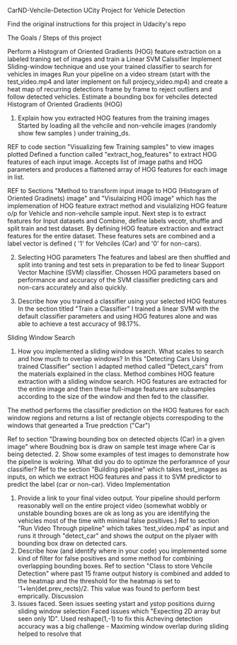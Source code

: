CarND-Vehcile-Detection
UCity Project for Vehicle Detection

Find the original instructions for this project in Udacity's repo

The Goals / Steps of this project

Perform a Histogram of Oriented Gradients (HOG) feature extraction on a labeled traning set of images and train a Linear SVM Calssifier
Implement Sliding-window technique and use your trained classifier to search for vehicles in images
Run your pipeline on a video stream (start with the test_video.mp4 and later implement on full projecy_video.mp4) and create a heat map of recurring detections frame by frame to reject outliers and follow detected vehicles.
Estimate a bounding box for vehciles detected
Histogram of Oriented Gradients (HOG)
1. Explain how you extracted HOG features from the training images
Started by loading all the vehcile and non-vehcile images (randomly show few samples ) under training_ds.

REF to code section "Visualizing few Training samples" to view images plotted
Defined a function called "extract_hog_features" to extract HOG features of each input image. Accepts list of image paths and HOG parameters and produces a flattened array of HOG features for each image in list.

REF to Sections "Method to transform input image to HOG (Histogram of Oriented Gradinets) image" and "Visulaizing HOG image" which has the implemenation of HOG feature extract method and visulalizing HOG feature o/p for Vehicle and non-vehcile sample input.
Next step is to extract features for Input datasets and Combine, define labels vecotr, shuffle and split train and test dataset. By defining HOG feature extraction and extract features for the entire dataset. These features sets are combined and a label vector is defined ( '1' for Vehciles (Car) and '0' for non-cars).

2. Selecting HOG parameters
The features and labesl are then shuffled and split into traning and test sets in preparation to be fed to linear Support Vector Machine (SVM) classifier. Chossen HOG parameters based on performance and accuracy of the SVM classifier predicting cars and non-cars accurately and also quickly.

3. Describe how you trained a classifier using your selected HOG features
In the section titled "Train a Classifier" I trained a linear SVM with the default classifier parameters and using HOG features alone and was able to achieve a test accuracy of 98.17%.

Sliding Window Search
1. How you implemented a sliding window search. What scales to search and how much to overlap windows?
In this "Detecting Cars Using trained Classifier" section I adapted method called "Detect_cars" from the materials explained in the class. Method combines HOG feature extraction with a sliding window search. HOG features are extracted for the entire image and then these full-image features are subsamples according to the size of the window and then fed to the classifier.

The method performs the classifier prediction on the HOG features for each window regions and returns a list of rectangle objects correspoding to the windows that genearted a True predction ("Car")

Ref to section "Drawing bounding box on detected objects (Car) in a given image" where Boudning box is draw on sample test image where Car is being detected.
2. Show some examples of test images to demonstrate how the pipeline is wokring. What did you do to optimze the perforamnce of your classifier?
Ref to the section "Building pipeline" which takes test_images as inputs, on which we extract HOG features and pass it to SVM predictor to predict the label (car or non-car).
Video Implementation
1. Provide a link to your final video output. Your pipeline should perform reasonably well on the entire project video (somewhat wobbly or unstable bounding boxes are ok as long as you are identifying the vehicles most of the time with minimal false positives.)
Ref to section "Run Video Through pipeline" which takes 'test_video.mp4' as input and runs it through "detect_car" and shows the output on the plyaer with bounding box draw on detected cars.
2. Describe how (and identify where in your code) you implemented some kind of filter for false positives and some method for combining overlapping bounding boxes.
Ref to section "Class to store Vehcile Detection" where past 15 frame output history is combined and added to the heatmap and the threshold for the heatmap is set to '1+len(det.prev_rects)/2. This value was found to perform best emprically.
Discussion
1. Issues faced.
Seen issues seeting ystart and ystop positions duirng sliding window selection
Faced issues which "Expecting 2D array but seen only 1D". Used reshape(1,-1) to fix this
Acheving detection accuracy was a big challenge - Maximing window overlap during sliding helped to resolve that
